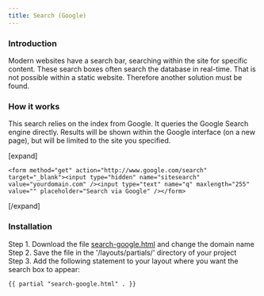 ```yaml
---
title: Search (Google)
---
```


### Introduction

Modern websites have a search bar, searching within the site for specific content. These search boxes often search the database in real-time. That is not possible within a static website. Therefore another solution must be found.

### How it works

This search relies on the index from Google. It queries the Google Search engine directly. Results will be shown within the Google interface (on a new page), but will be limited to the site you specified.

[expand]

```
<form method="get" action="http://www.google.com/search" target="_blank"><input type="hidden" name="sitesearch" value="yourdomain.com" /><input type="text" name="q" maxlength="255" value="" placeholder="Search via Google" /></form>
```

[/expand]

### Installation

Step 1. Download the file [search-google.html](https://github.com/jhvanderschee/hugocodex/blob/main/layouts/partials/search-google.html) and change the domain name
<br />Step 2. Save the file in the '/layouts/partials/' directory of your project
<br />Step 3. Add the following statement to your layout where you want the search box to appear:

```
{{ partial "search-google.html" . }}
```
